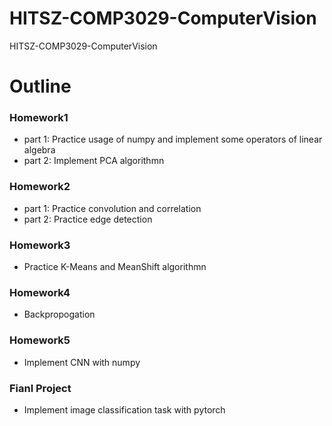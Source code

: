 # HITSZ-COMP3029-ComputerVision
HITSZ-COMP3029-ComputerVision 

# Outline
### Homework1
- part 1: Practice usage of numpy and implement some operators of linear algebra
- part 2: Implement PCA algorithmn

### Homework2
- part 1: Practice convolution and correlation
- part 2: Practice edge detection

### Homework3
- Practice K-Means and MeanShift algorithmn

### Homework4
- Backpropogation

### Homework5
- Implement CNN with numpy

### Fianl Project
- Implement image classification task with pytorch